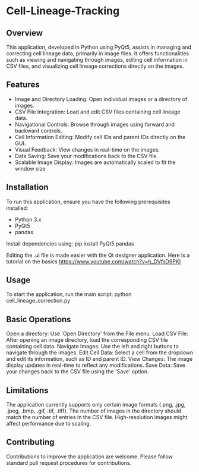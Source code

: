 # Cell-Lineage-Tracking

## Overview
This application, developed in Python using PyQt5, assists in managing and correcting cell lineage data, primarily in image files. It offers functionalities such as viewing and navigating through images, editing cell information in CSV files, and visualizing cell lineage corrections directly on the images.

## Features
- Image and Directory Loading: Open individual images or a directory of images.
- CSV File Integration: Load and edit CSV files containing cell lineage data.
- Navigational Controls: Browse through images using forward and backward controls.
- Cell Information Editing: Modify cell IDs and parent IDs directly on the GUI.
- Visual Feedback: View changes in real-time on the images.
- Data Saving: Save your modifications back to the CSV file.
- Scalable Image Display: Images are automatically scaled to fit the window size

## Installation
To run this application, ensure you have the following prerequisites installed:

- Python 3.x
- PyQt5
- pandas

Install dependencies using:
pip install PyQt5 pandas

Editing the .ui file is made easier with the Qt designer application. Here is a tutorial on the basics
https://www.youtube.com/watch?v=h_DVfsD9PKI

## Usage
To start the application, run the main script:
python cell_lineage_correction.py

## Basic Operations
Open a directory: Use 'Open Directory' from the File menu. 
Load CSV File: After opening an image directory, load the corresponding CSV file containing cell data.
Navigate Images: Use the left and right buttons to navigate through the images.
Edit Cell Data: Select a cell from the dropdown and edit its information, such as ID and parent ID.
View Changes: The image display updates in real-time to reflect any modifications.
Save Data: Save your changes back to the CSV file using the 'Save' option.

## Limitations
The application currently supports only certain image formats (.png, .jpg, .jpeg, .bmp, .gif, .tif, .tiff).
The number of images in the directory should match the number of entries in the CSV file.
High-resolution images might affect performance due to scaling.

## Contributing
Contributions to improve the application are welcome. Please follow standard pull request procedures for contributions.
